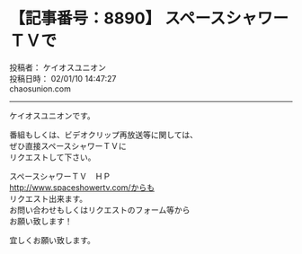 # 【記事番号：8890】 スペースシャワーＴＶで

投稿者： ケイオスユニオン  
投稿日時： 02/01/10 14:47:27  
chaosunion.com

---

ケイオスユニオンです。  
  
番組もしくは、ビデオクリップ再放送等に関しては、  
ぜひ直接スペースシャワーＴＶに  
リクエストして下さい。  
  
スペースシャワーＴＶ　ＨＰ  
http://www.spaceshowertv.com/からも  
リクエスト出来ます。  
お問い合わせもしくはリクエストのフォーム等から  
お願い致します！  
  
宜しくお願い致します。